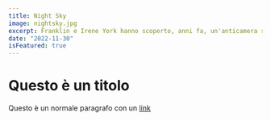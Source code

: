 ```yaml
---
title: Night Sky
image: nightsky.jpg
excerpt: Franklin e Irene York hanno scoperto, anni fa, un'anticamera sepolta nel loro giardino che conduce a un pianeta deserto. Da allora, hanno mantenuto con cura il loro segreto. Tuttavia, un giovane enigmatico sconvolgerà le loro vite.
date: "2022-11-30"
isFeatured: true
---
```


# Questo è un titolo

Questo è un normale paragrafo con un [link](https://google.com)